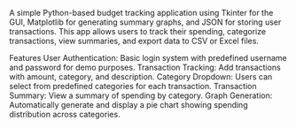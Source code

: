 A simple Python-based budget tracking application using Tkinter for the GUI, Matplotlib for generating summary graphs, and JSON for storing user transactions. This app allows users to track their spending, categorize transactions, view summaries, and export data to CSV or Excel files.

Features
User Authentication: Basic login system with predefined username and password for demo purposes.
Transaction Tracking: Add transactions with amount, category, and description.
Category Dropdown: Users can select from predefined categories for each transaction.
Transaction Summary: View a summary of spending by category.
Graph Generation: Automatically generate and display a pie chart showing spending distribution across categories.
